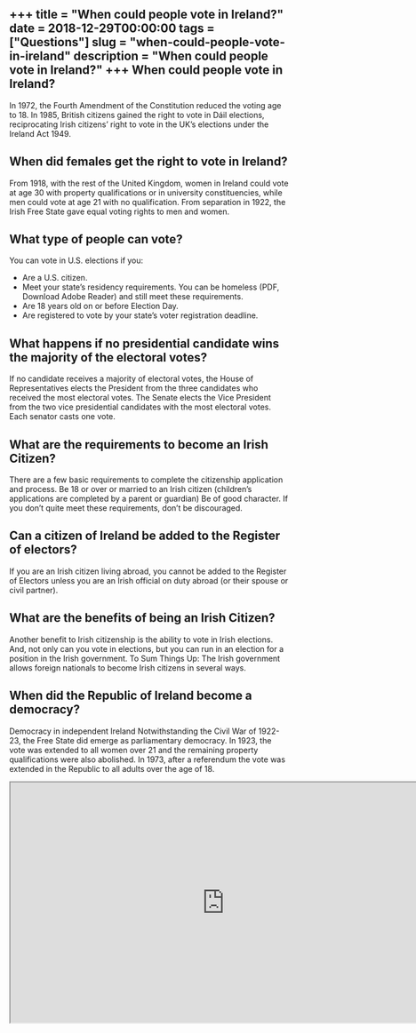 +++
title = "When could people vote in Ireland?"
date = 2018-12-29T00:00:00
tags = ["Questions"]
slug = "when-could-people-vote-in-ireland"
description = "When could people vote in Ireland?"
+++
When could people vote in Ireland?
----------------------------------

In 1972, the Fourth Amendment of the Constitution reduced the voting age to 18. In 1985, British citizens gained the right to vote in Dáil elections, reciprocating Irish citizens’ right to vote in the UK’s elections under the Ireland Act 1949.

When did females get the right to vote in Ireland?
--------------------------------------------------

From 1918, with the rest of the United Kingdom, women in Ireland could vote at age 30 with property qualifications or in university constituencies, while men could vote at age 21 with no qualification. From separation in 1922, the Irish Free State gave equal voting rights to men and women.

What type of people can vote?
-----------------------------

You can vote in U.S. elections if you:

- Are a U.S. citizen.
- Meet your state’s residency requirements. You can be homeless (PDF, Download Adobe Reader) and still meet these requirements.
- Are 18 years old on or before Election Day.
- Are registered to vote by your state’s voter registration deadline.

What happens if no presidential candidate wins the majority of the electoral votes?
-----------------------------------------------------------------------------------

If no candidate receives a majority of electoral votes, the House of Representatives elects the President from the three candidates who received the most electoral votes. The Senate elects the Vice President from the two vice presidential candidates with the most electoral votes. Each senator casts one vote.

What are the requirements to become an Irish Citizen?
-----------------------------------------------------

There are a few basic requirements to complete the citizenship application and process. Be 18 or over or married to an Irish citizen (children’s applications are completed by a parent or guardian) Be of good character. If you don’t quite meet these requirements, don’t be discouraged.

Can a citizen of Ireland be added to the Register of electors?
--------------------------------------------------------------

If you are an Irish citizen living abroad, you cannot be added to the Register of Electors unless you are an Irish official on duty abroad (or their spouse or civil partner).

What are the benefits of being an Irish Citizen?
------------------------------------------------

Another benefit to Irish citizenship is the ability to vote in Irish elections. And, not only can you vote in elections, but you can run in an election for a position in the Irish government. To Sum Things Up: The Irish government allows foreign nationals to become Irish citizens in several ways.

When did the Republic of Ireland become a democracy?
----------------------------------------------------

Democracy in independent Ireland Notwithstanding the Civil War of 1922-23, the Free State did emerge as parliamentary democracy. In 1923, the vote was extended to all women over 21 and the remaining property qualifications were also abolished. In 1973, after a referendum the vote was extended in the Republic to all adults over the age of 18.

<iframe allow="accelerometer; autoplay; clipboard-write; encrypted-media; gyroscope; picture-in-picture" allowfullscreen="" class="__youtube_prefs__  epyt-is-override  no-lazyload" data-no-lazy="1" data-origheight="433" data-origwidth="770" data-skipgform_ajax_framebjll="" height="433" id="_ytid_84465" loading="lazy" src="https://www.youtube.com/embed/5v8fHk0ElQ4?enablejsapi=1&autoplay=0&cc_load_policy=0&cc_lang_pref=&iv_load_policy=1&loop=0&modestbranding=0&rel=1&fs=1&playsinline=0&autohide=2&theme=dark&color=red&controls=1&" title="YouTube player" width="770"></iframe>